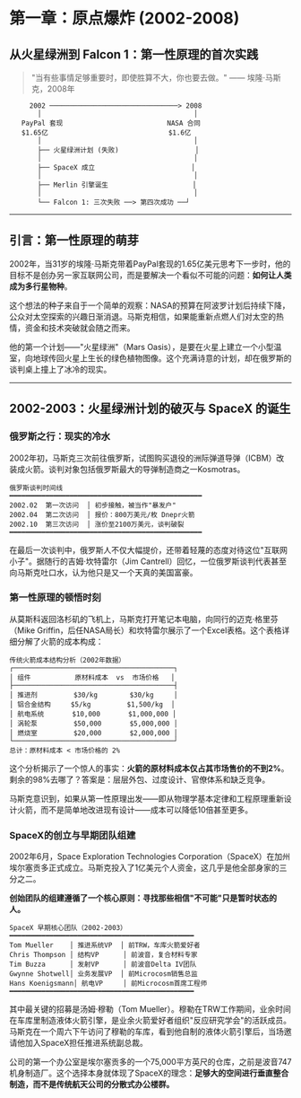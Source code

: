 # 第一章：原点爆炸 (2002-2008)
## 从火星绿洲到 Falcon 1：第一性原理的首次实践

> "当有些事情足够重要时，即使胜算不大，你也要去做。" —— 埃隆·马斯克，2008年

```
     2002 ────────────────────────────────> 2008
       │                                      │
   PayPal 套现                          NASA 合同
   $1.65亿                              $1.6亿
       │                                      │
       ├── 火星绿洲计划 (失败)                   │
       │                                      │
       ├── SpaceX 成立                        │
       │                                      │
       ├── Merlin 引擎诞生                     │
       │                                      │
       └── Falcon 1: 三次失败 ──> 第四次成功 ──┘
```

---

## 引言：第一性原理的萌芽

2002年，当31岁的埃隆·马斯克带着PayPal套现的1.65亿美元思考下一步时，他的目标不是创办另一家互联网公司，而是要解决一个看似不可能的问题：**如何让人类成为多行星物种**。

这个想法的种子来自于一个简单的观察：NASA的预算在阿波罗计划后持续下降，公众对太空探索的兴趣日渐消退。马斯克相信，如果能重新点燃人们对太空的热情，资金和技术突破就会随之而来。

他的第一个计划——"火星绿洲"（Mars Oasis），是要在火星上建立一个小型温室，向地球传回火星上生长的绿色植物图像。这个充满诗意的计划，却在俄罗斯的谈判桌上撞上了冰冷的现实。

---

## 2002-2003：火星绿洲计划的破灭与 SpaceX 的诞生

### 俄罗斯之行：现实的冷水

2002年初，马斯克三次前往俄罗斯，试图购买退役的洲际弹道导弹（ICBM）改装成火箭。谈判对象包括俄罗斯最大的导弹制造商之一Kosmotras。

```
俄罗斯谈判时间线
━━━━━━━━━━━━━━━━━━━━━━━━━━━━━━━━━━━━━━━━━━━━━━━━
2002.02  第一次访问  │ 初步接触，被当作"暴发户"
2002.04  第二次访问  │ 报价：800万美元/枚 Dnepr火箭
2002.10  第三次访问  │ 涨价至2100万美元，谈判破裂
━━━━━━━━━━━━━━━━━━━━━━━━━━━━━━━━━━━━━━━━━━━━━━━━
```

在最后一次谈判中，俄罗斯人不仅大幅提价，还带着轻蔑的态度对待这位"互联网小子"。据随行的吉姆·坎特雷尔（Jim Cantrell）回忆，一位俄罗斯谈判代表甚至向马斯克吐口水，认为他只是又一个天真的美国富豪。

### 第一性原理的顿悟时刻

从莫斯科返回洛杉矶的飞机上，马斯克打开笔记本电脑，向同行的迈克·格里芬（Mike Griffin，后任NASA局长）和坎特雷尔展示了一个Excel表格。这个表格详细分解了火箭的成本构成：

```
传统火箭成本结构分析（2002年数据）
┌────────────────────────────────────────┐
│ 组件           原材料成本  vs  市场价格   │
├────────────────────────────────────────┤
│ 推进剂         $30/kg        $30/kg     │
│ 铝合金结构     $5/kg         $1,500/kg  │
│ 航电系统       $10,000       $1,000,000 │
│ 涡轮泵         $50,000       $5,000,000 │
│ 燃烧室         $20,000       $2,000,000 │
└────────────────────────────────────────┘
总计：原材料成本 < 市场价格的 2%
```

这个分析揭示了一个惊人的事实：**火箭的原材料成本仅占其市场售价的不到2%**。剩余的98%去哪了？答案是：层层外包、过度设计、官僚体系和缺乏竞争。

马斯克意识到，如果从第一性原理出发——即从物理学基本定律和工程原理重新设计火箭，而不是简单地改进现有设计——成本可以降低10倍甚至更多。

### SpaceX的创立与早期团队组建

2002年6月，Space Exploration Technologies Corporation（SpaceX）在加州埃尔塞贡多正式成立。马斯克投入了1亿美元个人资金，这几乎是他全部身家的三分之二。

**创始团队的组建遵循了一个核心原则：寻找那些相信"不可能"只是暂时状态的人。**

```
SpaceX 早期核心团队（2002-2003）
━━━━━━━━━━━━━━━━━━━━━━━━━━━━━━━━━━━━━━━━━━━━━━
Tom Mueller    │ 推进系统VP  │ 前TRW，车库火箭爱好者
Chris Thompson │ 结构VP      │ 前波音，复合材料专家  
Tim Buzza      │ 发射VP      │ 前波音Delta IV团队
Gwynne Shotwell│ 业务发展VP  │ 前Microcosm销售总监
Hans Koenigsmann│ 航电VP     │ 前Microcosm首席工程师
━━━━━━━━━━━━━━━━━━━━━━━━━━━━━━━━━━━━━━━━━━━━━━
```

其中最关键的招募是汤姆·穆勒（Tom Mueller）。穆勒在TRW工作期间，业余时间在车库里制造液体火箭引擎，是业余火箭爱好者组织"反应研究学会"的活跃成员。马斯克在一个周六下午访问了穆勒的车库，看到他自制的液体火箭引擎后，当场邀请他加入SpaceX担任推进系统副总裁。

公司的第一个办公室是埃尔塞贡多的一个75,000平方英尺的仓库，之前是波音747机身制造厂。这个选择本身就体现了SpaceX的理念：**足够大的空间进行垂直整合制造，而不是传统航天公司的分散式办公楼群。**
